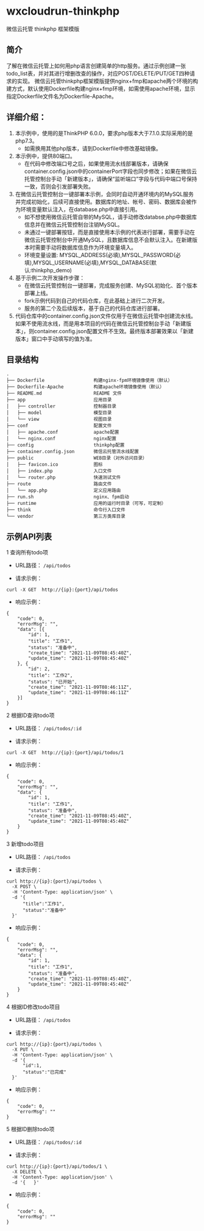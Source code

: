 # wxcloudrun-thinkphp
微信云托管 thinkphp 框架模版

## 简介

了解在微信云托管上如何用php语言创建简单的http服务。通过示例创建一张todo_list表，并对其进行增删改查的操作，对应POST/DELETE/PUT/GET四种请求的实现。
微信云托管thinkphp框架模版提供nginx+fmp和apache两个环境的构建方式，默认使用Dockerfile构建nginx+fmp环境，如需使用apache环境，显示指定Dockerfile文件名为Dockerfile-Apache。

## 详细介绍：

1. 本示例中，使用的是ThinkPHP 6.0.0，要求php版本大于7.1.0.实际采用的是php7.3。
   * 如需换用其他php版本，请到Dockerfile中修改基础镜像。
2. 本示例中，提供80端口。
   * 在代码中修改端口号之后，如果使用流水线部署版本，请确保container.config.json中的containerPort字段也同步修改；如果在微信云托管控制台手动「新建版本」，请确保“监听端口”字段与代码中端口号保持一致，否则会引发部署失败。
3. 在微信云托管控制台一键部署本示例，会同时自动开通环境内的MySQL服务并完成初始化，后续可直接使用。数据库的地址、帐号、密码、数据库会被作为环境变量默认注入，在database.php中直接引用。
   * 如不想使用微信云托管自带的MySQL，请手动修改databse.php中数据库信息并在微信云托管控制台注销MySQL。
   * 未通过一键部署按钮，而是直接使用本示例的代表进行部署，需要手动在微信云托管控制台中开通MySQL，且数据库信息不会默认注入。在新建版本时需要手动将数据库信息作为环境变量填入。
   * 环境变量设置: MYSQL_ADDRESS(必填),MYSQL_PASSWORD(必填),MYSQL_USERNAME(必填),MYSQL_DATABASE(默认:thinkphp_demo)
4. 基于示例二次开发操作步骤：
   * 在微信云托管控制台一键部署，完成服务创建、MySQL初始化、首个版本部署上线。
   * fork示例代码到自己的代码仓库，在此基础上进行二次开发。
   * 服务的第二个及后续版本，基于自己的代码仓库进行部署。
5. 代码仓库中的container.config.json文件仅用于在微信云托管中创建流水线。如果不使用流水线，而是用本项目的代码在微信云托管控制台手动「新建版本」，则container.config.json配置文件不生效。最终版本部署效果以「新建版本」窗口中手动填写的值为准。

## 目录结构
~~~
.
├── Dockerfile					构建nginx-fpm环境镜像使用（默认）
├── Dockerfile-Apache			构建apache环境镜像使用（默认）
├── README.md					README 文件
├── app							应用目录
│   ├── controller				控制器目录
│   ├── model					模型目录
│   └── view					视图目录
├── conf						配置文件
│   ├── apache.conf				apache配置
│   └── nginx.conf				nginx配置
├── config						thinkphp配置				
├── container.config.json       微信云托管流水线配置
├── public                      WEB目录（对外访问目录）
│   ├── favicon.ico             图标
│   ├── index.php               入口文件       
│   └── router.php              快速测试文件 
├── route						路由文件			
│   └── app.php					定义应用路由
├── run.sh						nginx、fpm启动
├── runtime						应用的运行时目录（可写，可定制）
├── think						命令行入口文件
└── vendor						第三方类库目录
~~~


## 示例API列表

1 查询所有todo项

* URL路径：
  ```/api/todos```
  
* 请求示例：
```
curl -X GET  http://{ip}:{port}/api/todos
```

* 响应示例：
```
{
	"code": 0,
	"errorMsg": "",
	"data": [{
		"id": 1,
		"title": "工作1",
		"status": "准备中",
		"create_time": "2021-11-09T08:45:40Z",
		"update_time": "2021-11-09T08:45:40Z"
	}, {
		"id": 2,
		"title": "工作2",
		"status": "已开始",
		"create_time": "2021-11-09T08:46:11Z",
		"update_time": "2021-11-09T08:46:11Z"
	}]
}
```


2 根据ID查询todo项

* URL路径：
  ```/api/todos/:id```
  
* 请求示例：
```
curl -X GET  http://{ip}:{port}/api/todos/1
```

* 响应示例：
```
{
	"code": 0,
	"errorMsg": "",
	"data": {
		"id": 1,
		"title": "工作1",
		"status": "准备中",
		"create_time": "2021-11-09T08:45:40Z",
		"update_time": "2021-11-09T08:45:40Z"
	}
}
```


3 新增todo项目

* URL路径：
  ```/api/todos```
  
* 请求示例：
```
curl http://{ip}:{port}/api/todos \
  -X POST \
  -H 'Content-Type: application/json' \
  -d '{  
      "title":"工作1",
      "status":"准备中"
  }'
```

* 响应示例：
```
{
	"code": 0,
	"errorMsg": "",
	"data": {
		"id": 1,
		"title": "工作1",
		"status": "准备中",
		"create_time": "2021-11-09T08:45:40Z",
		"update_time": "2021-11-09T08:45:40Z"
	}
}
```

4 根据ID修改todo项目

* URL路径：
  ```/api/todos```
  
* 请求示例：
```
curl http://{ip}:{port}/api/todos \
  -X PUT \
  -H 'Content-Type: application/json' \
  -d '{  
      "id":1,
      "status":"已完成"
  }'
```

* 响应示例：
```
{
	"code": 0,
	"errorMsg": ""
}
```

5 根据ID删除todo项

* URL路径：
  ```/api/todos/:id```
  
* 请求示例：
```
curl http://{ip}:{port}/api/todos/1 \
  -X DELETE \
  -H 'Content-Type: application/json' \
  -d '{   }'
```

* 响应示例：
```
{
	"code": 0,
	"errorMsg": ""
}
```

